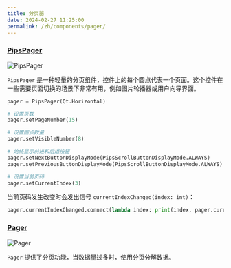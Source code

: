 ```yaml
---
title: 分页器
date: 2024-02-27 11:25:00
permalink: /zh/components/pager/
---
```


### [PipsPager](https://pyqt-fluent-widgets.readthedocs.io/zh-cn/latest/autoapi/qfluentwidgets/components/widgets/pips_pager/index.html#qfluentwidgets.components.widgets.pips_pager.PipsPager)

![PipsPager](/img/components/pager/PipsPager.png)

`PipsPager` 是一种轻量的分页组件，控件上的每个圆点代表一个页面。这个控件在一些需要页面切换的场景下非常有用，例如图片轮播器或用户向导界面。

```python
pager = PipsPager(Qt.Horizontal)

# 设置页数
pager.setPageNumber(15)

# 设置圆点数量
pager.setVisibleNumber(8)

# 始终显示前进和后退按钮
pager.setNextButtonDisplayMode(PipsScrollButtonDisplayMode.ALWAYS)
pager.setPreviousButtonDisplayMode(PipsScrollButtonDisplayMode.ALWAYS)

# 设置当前页码
pager.setCurrentIndex(3)
```

当前页码发生改变时会发出信号 `currentIndexChanged(index: int)`：
```python
pager.currentIndexChanged.connect(lambda index: print(index, pager.currentIndex()))
```

### [Pager](https://qfluentwidgets.com/zh/price)

![Pager](/img/components/pager/Pager.png)

`Pager` 提供了分页功能，当数据量过多时，使用分页分解数据。
